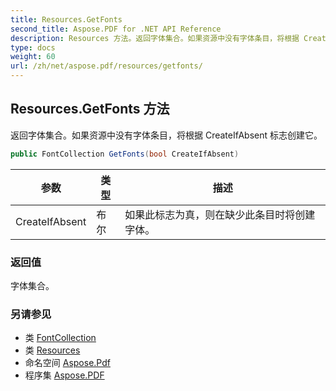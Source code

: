```yaml
---
title: Resources.GetFonts
second_title: Aspose.PDF for .NET API Reference
description: Resources 方法。返回字体集合。如果资源中没有字体条目，将根据 CreateIfAbsent 标志创建它
type: docs
weight: 60
url: /zh/net/aspose.pdf/resources/getfonts/
---
```

## Resources.GetFonts 方法

返回字体集合。如果资源中没有字体条目，将根据 CreateIfAbsent 标志创建它。

```csharp
public FontCollection GetFonts(bool CreateIfAbsent)
```

| 参数 | 类型 | 描述 |
| --- | --- | --- |
| CreateIfAbsent | 布尔 | 如果此标志为真，则在缺少此条目时将创建字体。 |

### 返回值

字体集合。

### 另请参见

* 类 [FontCollection](../../../aspose.pdf.text/fontcollection/)
* 类 [Resources](../)
* 命名空间 [Aspose.Pdf](../../../aspose.pdf/)
* 程序集 [Aspose.PDF](../../../)